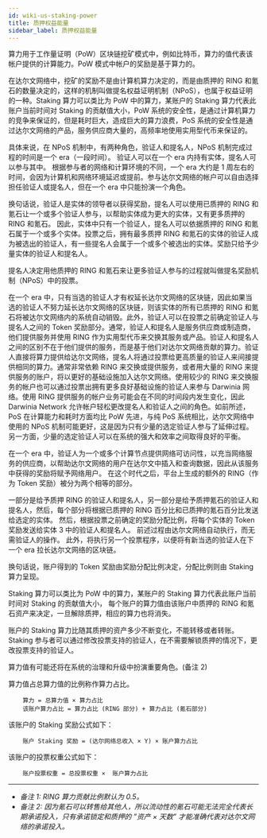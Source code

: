 ```yaml
---
id: wiki-us-staking-power
title: 质押权益能量
sidebar_label: 质押权益能量 
---
```


算力用于工作量证明（PoW）区块链挖矿模式中，例如比特币，算力的值代表该帐户提供的计算能力。PoW 模式中帐户的奖励是基于算力的。

在达尔文网络中，挖矿的奖励不是由计算机算力决定的，而是由质押的 RING 和氪石的数量决定的，这样的机制叫做提名权益证明机制（NPoS），也属于权益证明的一种。Staking 算力可以类比为 PoW 中的算力，某账户的 Staking 算力代表此账户当前时间对 Staking 的贡献值大小，PoW 系统的安全性，是通过计算机算力的竞争来保证的，但是耗时巨大，造成巨大的算力浪费，PoS 系统的安全性是通过达尔文网络的产品，服务供应商大量的，高频率地使用实用型代币来保证的。

具体来说，在 NPoS 机制中，有两种角色，验证人和提名人，NPoS 机制完成过程的时间是一个 era（一段时间）。 验证人可以在一个 era 内持有实体，提名人可以参与其中。 根据参与者的网络和计算环境的不同，一个 era 大约是 1 周左右的时间，会因为计算机和网络环境延迟或提前。参与达尔文网络的帐户可以自由选择担任验证人或提名人，但在一个 era 中只能扮演一个角色。

换句话说，验证人是实体的领导者以获得奖励，提名人可以使用已质押的 RING 和氪石让一个或多个验证人参与，以帮助实体成为更大的实体，又有更多质押的 RING 和氪石。 因此，实体中只有一个验证人，提名人可以依据质押的 RING 和氪石属于一个或多个实体。投票之后，拥有最多质押 RING 和氪石的实体的验证人成为被选出的验证人，有一些提名人会属于一个或多个被选出的实体。奖励只给予少量实体的验证人和提名人。

提名人决定用他质押的 RING 和氪石来让更多验证人参与的过程就叫做提名奖励机制（NPoS）中的投票。

在一个 era 中，只有当选的验证人才有权延长达尔文网络的区块链，因此如果当选的验证人不努力延长达尔文网络的区块链，则该实体的所有已质押的 RING 和氪石将被达尔文网络内的系统自动销毁。此外，验证人可以在投票之前确定验证人与提名人之间的 Token 奖励部分。通常，验证人和提名人是服务供应商或制造商，他们提供服务并使用 RING 作为实用型代币来交换其服务或产品。验证人和提名人之间的区别不在于他们提供的服务，而是基于他们对达尔文网络贡献的算力。验证人直接将算力提供给达尔文网络，提名人将通过投票给更高质量的验证人来间接提供相同的算力。通常非常依赖 RING 来交换或提供服务，或者用大量的 RING 来提供服务的账户，将以更好的基础设施加入达尔文网络。使用较少的 RING 来交换服务的帐户也可以通过投票出拥有更多良好基础设施的验证人来参与 Darwinia 网络。使用 RING 提供服务的帐户业务可能会在不同的时间段内发生变化，因此 Darwinia Network 允许帐户轻松更改提名人和验证人之间的角色。如前所述，PoS 在计算能力和耗时方面均比 PoW 先进，与纯 PoS 系统相比，达尔文网络中使用的 NPoS 机制可能更好，这是因为只有少量的选定验证人参与了延伸过程。另一方面，少量的选定验证人可以在系统的强大和效率之间取得良好的平衡。

在一个 era 中，验证人为一个或多个计算节点提供网络可访问性，以充当网络服务的供应商，以帮助达尔文网络的用户在达尔文中插入和查询数据，因此从该服务中获得的奖励将赋予网络用户。 在这个时代之后，平台上生成的额外的 RING（作为 Token 奖励）被分为两个相等的部分。

一部分是给予质押 RING 的验证人和提名人，另一部分是给予质押氪石的验证人和提名人，然后，每个部分将根据已质押的 RING 百分比和已质押的氪石百分比发送给选定的实体。 然后，根据投票之前确定的奖励分配比例，将每个实体的 Token 奖励发送给实体 3 中的验证人和提名人。 前述过程由达尔文网络自动执行，而无需验证人的操作。 此外，将执行另一个投票程序，以便将有新当选的验证人在下一个 era 拉长达尔文网络的区块链。

换句话说，账户得到的 Token 奖励由奖励分配比例决定，分配比例则由 Staking 算力呈现。

Staking 算力可以类比为 PoW 中的算力，某账户的 Staking 算力代表此账户当前时间对 Staking 的贡献值大小， 每个账户的算力值由该账户中质押的 RING 和氪石资产来决定，一旦解除质押，相应的算力也将消失。

账户的 Staking 算力比随其质押的资产多少不断变化，不能转移或者转账。Staking 参与者可以通过修改投票支持的验证人，在不需要解锁质押的情况下，更改投票支持的验证人。

算力值有可能还将在系统的治理和升级中扮演重要角色。(备注 2)

算力值占总算力值的比例称作算力占比。

        算力 = 总算力值 × 算力占比
        该账户算力占比 = 算力占比 (RING 部分) + 算力占比 (氪石部分)

该账户的 Staking 奖励公式如下：

        账户 Staking 奖励 = (达尔网络总收入 × Y) × 账户算力占比

该账户的投票权重公式如下：

        账户投票权重 = 总投票权重 ×  账户算力占比

---

* *备注 1: RING 算力贡献比例默认为 0.5。*
* *备注 2: 因为氪石可以转售给其他人，所以流动性的氪石可能无法完全代表长期承诺投入，只有承诺锁定和质押的 ”资产 × 天数” 才能准确代表对达尔文网络的承诺投入。*
